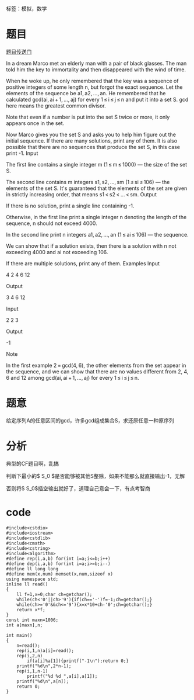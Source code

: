 ﻿---
tags: 
 - 基础算法-模拟
grammar_cjkRuby: true
catalog: true
layout:  post
header-img: "img/header/P31.jpg"
preview-img: "/img/preview/P71.jpg"
---
标签：模拟，数学

# 题目

[题目传送门](http://codeforces.com/problemset/problem/894/C)

In a dream Marco met an elderly man with a pair of black glasses. The man told him the key to immortality and then disappeared with the wind of time.

When he woke up, he only remembered that the key was a sequence of positive integers of some length n, but forgot the exact sequence. Let the elements of the sequence be a1, a2, ..., an. He remembered that he calculated gcd(ai, ai + 1, ..., aj) for every 1 ≤ i ≤ j ≤ n and put it into a set S. gcd here means the greatest common divisor.

Note that even if a number is put into the set S twice or more, it only appears once in the set.

Now Marco gives you the set S and asks you to help him figure out the initial sequence. If there are many solutions, print any of them. It is also possible that there are no sequences that produce the set S, in this case print -1.
Input

The first line contains a single integer m (1 ≤ m ≤ 1000) — the size of the set S.

The second line contains m integers s1, s2, ..., sm (1 ≤ si ≤ 106) — the elements of the set S. It's guaranteed that the elements of the set are given in strictly increasing order, that means s1 < s2 < ... < sm.
Output

If there is no solution, print a single line containing -1.

Otherwise, in the first line print a single integer n denoting the length of the sequence, n should not exceed 4000.

In the second line print n integers a1, a2, ..., an (1 ≤ ai ≤ 106) — the sequence.

We can show that if a solution exists, then there is a solution with n not exceeding 4000 and ai not exceeding 106.

If there are multiple solutions, print any of them.
Examples
Input

4
2 4 6 12

Output

3
4 6 12

Input

2
2 3

Output

-1

Note

In the first example 2 = gcd(4, 6), the other elements from the set appear in the sequence, and we can show that there are no values different from 2, 4, 6 and 12 among gcd(ai, ai + 1, ..., aj) for every 1 ≤ i ≤ j ≤ n.

# 题意

给定序列A的任意区间的gcd，许多gcd组成集合S，求还原任意一种原序列

# 分析

典型的CF题目啊，乱搞

判断下最小的$ S_0 $是否能够被其他S整除，如果不能那么就直接输出-1，无解

否则将$ S_0$插空输出就好了，道理自己意会一下，有点考智商


# code

```
#include<cstdio>
#include<iostream>
#include<cstdlib>
#include<cmath>
#include<cstring>
#include<algorithm>
#define rep(i,a,b) for(int i=a;i<=b;i++)
#define dep(i,a,b) for(int i=a;i>=b;i--)
#define ll long long
#define mem(x,num) memset(x,num,sizeof x)
using namespace std;
inline ll read()
{
	ll f=1,x=0;char ch=getchar();
	while(ch<'0'||ch>'9'){if(ch=='-')f=-1;ch=getchar();}
	while(ch>='0'&&ch<='9'){x=x*10+ch-'0';ch=getchar();}
	return x*f;
}
const int maxn=1006;
int a[maxn],n;

int main()
{
	n=read();
	rep(i,1,n)a[i]=read();
	rep(i,2,n)
	    if(a[i]%a[1]){printf("-1\n");return 0;}
	printf("%d\n",2*n-1);
	rep(i,1,n-1)
	    printf("%d %d ",a[i],a[1]);
	printf("%d\n",a[n]);
	return 0;
}
```